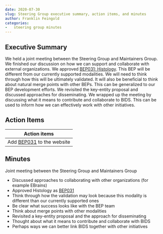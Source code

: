 ```yaml
---
date: 2020-07-30
slug: Steering Group executive summary, action items, and minutes
author: Franklin Feingold
categories:
-   steering group minutes
---
```


<!-- more -->

## Executive Summary

We held a joint meeting between the Steering Group and Maintainers Group. We finished our discussion on how we can support and collaborate with external organizations. We approved [BEP031: Histology](https://bids.neuroimaging.io/bep031). This BEP will be different from our currently supported modalities. We will need to think through how this will be ultimately validated. It will also be beneficial to think about natural merge points with other BEPs. This can be generalized to our BEP development efforts. We revisited the key-entity proposal and discussed approaches for disseminating. We wrapped up the meeting by discussing what it means to contribute and collaborate to BIDS. This can be used to inform how we can effectively work with other initiatives.

## Action Items

| Action items                                                     |
| ---------------------------------------------------------------- |
| Add [BEP031](https://bids.neuroimaging.io/bep031) to the website |

## Minutes

Joint meeting between the Steering Group and Maintainers Group

-   Discussed approaches to collaborating with other organizations (for example EBrains)
-   Approved Histology as [BEP031](https://bids.neuroimaging.io/bep031)
-   Think through how the validation may look because this modality is different than our currently supported ones
-   Be clear what success looks like with the BEP team
-   Think about merge points with other modalities
-   Revisited a key-entity proposal and the approach for disseminating
-   Thought about what it means to contribute and collaborate with BIDS
-   Perhaps ways we can better link BIDS together with other initiatives
